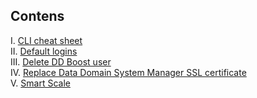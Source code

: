 ## Contens
I. [CLI cheat sheet](https://github.com/iamfabo/dell_emc/blob/main/data_domain/cli_cheat_sheet.md)\
II. [Default logins](https://github.com/iamfabo/dell_emc/blob/main/data_domain/default_logins.md)\
III. [Delete DD Boost user](https://github.com/iamfabo/dellemc/blob/main/data_domain/delete_ddboost_user.md)\
IV. [Replace Data Domain System Manager SSL certificate](https://github.com/iamfabo/dell/blob/main/data_domain/replace_ssl_cert.md)\
V. [Smart Scale](https://github.com/iamfabo/dellemc/blob/main/data_domain/smart_scale.md)
